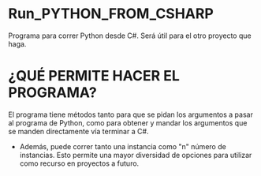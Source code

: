 # Run_PYTHON_FROM_CSHARP
 Programa para correr Python desde C#. Será útil para el otro proyecto que haga.

# ¿QUÉ PERMITE HACER EL PROGRAMA?
El programa tiene métodos tanto para que se pidan los argumentos a pasar
al programa de Python, como para obtener y mandar los argumentos que se
manden directamente vía terminar a C#.

- Además, puede correr tanto una instancia como "n" número de instancias.
  Esto permite una mayor diversidad de opciones para utilizar como
  recurso en proyectos a futuro.
